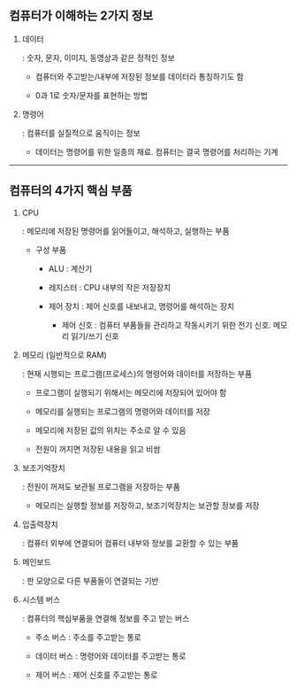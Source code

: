 ## 컴퓨터가 이해하는 2가지 정보

1. 데이터
   
   : 숫자, 문자, 이미지, 동영상과 같은 정적인 정보
   
   - 컴퓨터와 주고받는/내부에 저장된 정보를 데이터라 통칭하기도 함
   
   - 0과 1로 숫자/문자를 표현하는 방법

2. 명령어
   
   : 컴퓨터를 실질적으로 움직이는 정보
   
   - 데이터는 명령어를 위한 일종의 재료. 컴퓨터는 결국 명령어를 처리하는 기계

---

## 컴퓨터의 4가지 핵심 부품

1. CPU
   
   : 메모리에 저장된 명령어를 읽어들이고, 해석하고, 실행하는 부품
   
   - 구성 부품
     
     - ALU : 계산기
     
     - 레지스터 : CPU 내부의 작은 저장장치
     
     - 제어 장치 : 제어 신호를 내보내고, 명령어를 해석하는 장치
       
       - 제어 신호 : 컴퓨터 부품들을 관리하고 작동시키기 위한 전기 신호. 메모리 읽기/쓰기 신호

2. 메모리 (일반적으로 RAM)
   
   : 현재 시행되는 프로그램(프로세스)의 명령어와 데이터를 저장하는 부품
   
   - 프로그램이 실행되기 위해서는 메모리에 저장되어 있어야 함
   
   - 메모리를 실행되는 프로그램의 명령어와 데이터를 저장
   
   - 메모리에 저장된 값의 위치는 주소로 알 수 있음
   
   - 전원이 꺼지면 저장된 내용을 읽고 비쌈

3. 보조기억장치
   
   : 전원이 꺼져도 보관될 프로그램을 저장하는 부품
   
   - 메모리는 실행할 정보를 저장하고, 보조기억장치는 보관할 정보를 저장

4. 입출력장치
   
   : 컴퓨터 외부에 연결되어 컴퓨터 내부와 정보를 교환할 수 있는 부품

5. 메인보드
   
   : 판 모양으로 다른 부품들이 연결되는 기반

6. 시스템 버스
   
   : 컴퓨터의 핵심부품을 연결해  정보를 주고 받는 버스
   
   - 주소 버스 : 주소를 주고받는 통로
   
   - 데이터 버스 : 명령어와 데이터를 주고받는 통로
   
   - 제어 버스 : 제어 신호를 주고받는 통로

# 
